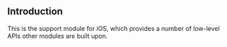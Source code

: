 ## Introduction
This is the support module for iOS, which provides a number of low-level APIs
other modules are built upon.
